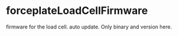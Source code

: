 # forceplateLoadCellFirmware
firmware for the load cell. auto update. Only binary and version here.
